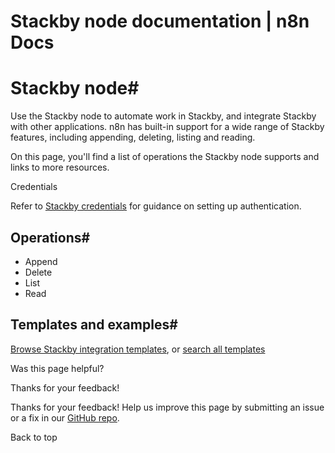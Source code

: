 # Stackby node documentation | n8n Docs

[ ](https://github.com/n8n-io/n8n-docs/edit/main/docs/integrations/builtin/app-nodes/n8n-nodes-base.stackby.md "Edit this page")

# Stackby node#

Use the Stackby node to automate work in Stackby, and integrate Stackby with other applications. n8n has built-in support for a wide range of Stackby features, including appending, deleting, listing and reading. 

On this page, you'll find a list of operations the Stackby node supports and links to more resources.

Credentials

Refer to [Stackby credentials](../../credentials/stackby/) for guidance on setting up authentication. 

## Operations#

  * Append
  * Delete
  * List
  * Read

## Templates and examples#

[Browse Stackby integration templates](https://n8n.io/integrations/stackby/), or [search all templates](https://n8n.io/workflows/)

Was this page helpful? 

Thanks for your feedback! 

Thanks for your feedback! Help us improve this page by submitting an issue or a fix in our [GitHub repo](https://github.com/n8n-io/n8n-docs). 

Back to top